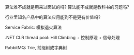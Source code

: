 算法难不成就是用来过面试的吗? 算法能不成就是教科书的习题吗?

行业里知名产品中的算法应用能到不是更有价值吗?

Service Fabric: 模拟退火算法

.NET CLR thread pool: Hill Climbing + 控制原理 + 信号处理

RabbitMQ: Trie, 前缀树或字典树 

